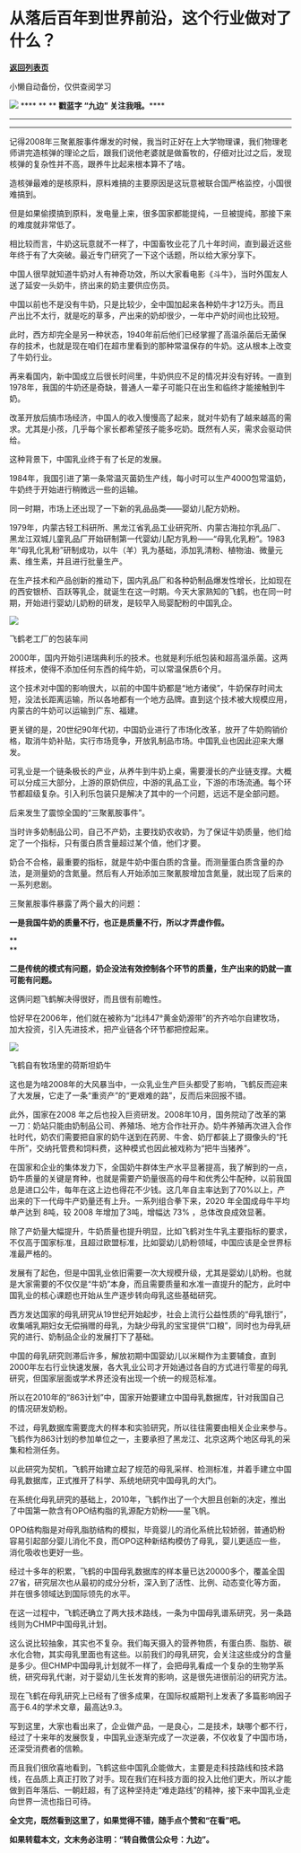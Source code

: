 # 从落后百年到世界前沿，这个行业做对了什么？

[**返回列表页**](/gzh/九边)

小懒自动备份，仅供查阅学习

******![](https://mmbiz.qpic.cn/mmbiz_gif/Lvm6UAoJibrP9JEWQRXR3swLXRYlFicicbg2q6gYPiapiaCkPr8GibxibGO0jcDe76cnAUJ3KBkCmyTIZBueDAOslJ0Zw/640?wx_fmt=gif)******
**** ** ** **戳蓝字 **“九边”** 关注我哦。******

 ** ** **  
******

记得2008年三聚氰胺事件爆发的时候，我当时正好在上大学物理课，我们物理老师讲完造核弹的理论之后，跟我们说他老婆就是做畜牧的，仔细对比过之后，发现核弹的复杂性并不高，跟养牛比起来根本算不了啥。

造核弹最难的是核原料，原料难搞的主要原因是这玩意被联合国严格监控，小国很难搞到。

但是如果偷摸搞到原料，发电量上来，很多国家都能提纯，一旦被提纯，那接下来的难度就非常低了。

相比较而言，牛奶这玩意就不一样了，中国畜牧业花了几十年时间，直到最近这些年终于有了大突破。最近专门研究了一下这个话题，所以给大家分享下。

  

中国人很早就知道牛奶对人有神奇功效，所以大家看电影《斗牛》，当时外国友人送了延安一头奶牛，挤出来的奶主要供应伤员。

中国以前也不是没有牛奶，只是比较少，全中国加起来各种奶牛才12万头。而且产出比不太行，就是吃的草多，产出来的奶却很少，一年中产奶时间也比较短。

此时，西方却完全是另一种状态，1940年前后他们已经掌握了高温杀菌后无菌保存的技术，也就是现在咱们在超市里看到的那种常温保存的牛奶。这从根本上改变了牛奶行业。

再来看国内，新中国成立后很长时间里，牛奶供应不足的情况并没有好转。一直到1978年，我国的牛奶还是奇缺，普通人一辈子可能只在出生和临终才能接触到牛奶。

改革开放后搞市场经济，中国人的收入慢慢高了起来，就对牛奶有了越来越高的需求。尤其是小孩，几乎每个家长都希望孩子能多吃奶。既然有人买，需求会驱动供给。

这种背景下，中国乳业终于有了长足的发展。

1984年，我国引进了第一条常温灭菌奶生产线，每小时可以生产4000包常温奶，牛奶终于开始进行稍微远一些的运输。

同一时期，市场上还出现了一下新的乳品品类——婴幼儿配方奶粉。

1979年，内蒙古轻工科研所、黑龙江省乳品工业研究所、内蒙古海拉尔乳品厂、黑龙江双城儿童乳品厂开始研制第一代婴幼儿配方乳粉——“母乳化乳粉”。1983年“母乳化乳粉”研制成功，以牛（羊）乳为基础，添加乳清粉、植物油、微量元素、维生素，并且进行批量生产。

在生产技术和产品创新的推动下，国内乳品厂和各种奶制品爆发性增长，比如现在的西安银桥、百跃等乳企，就诞生在这一时期。今天大家熟知的飞鹤，也在同一时期，开始进行婴幼儿奶粉的研发，是较早入局婴配粉的中国乳企。

![](https://mmbiz.qpic.cn/mmbiz_jpg/INpibEpTBzYcXUmUMGbJM4z242ibTuFu71WvwzzPu3gJpawDmYVwL4bHGjDG2SFAgYTlhMws8e0HKEHBxm3rg9mg/640?wx_fmt=jpeg)

飞鹤老工厂的包装车间  

2000年，国内开始引进瑞典利乐的技术。也就是利乐纸包装和超高温杀菌。这两样技术，使得不添加任何东西的纯牛奶，可以常温保质6个月。

  

这个技术对中国的影响很大，以前的中国牛奶都是“地方诸侯”，牛奶保存时间太短，没法长距离运输，所以各地都有一个地方品牌。直到这个技术被大规模应用，内蒙古的牛奶可以运输到广东、福建。

  

更关键的是，20世纪90年代初，中国奶业进行了市场化改革，放开了牛奶购销价格，取消牛奶补贴，实行市场竞争，开放乳制品市场。中国乳业也因此迎来大爆发。

可乳业是一个链条极长的产业，从养牛到牛奶上桌，需要漫长的产业链支撑。大概可以分成三大部分，上游的原奶供应，中游的乳品工业，下游的市场流通。每个环节都超级复杂。引入利乐包装只是解决了其中的一个问题，远远不是全部问题。

后来发生了震惊全国的“三聚氰胺事件”。

  

当时许多奶制品公司，自己不产奶，主要找奶农收奶，为了保证牛奶质量，他们给定了一个指标，只有蛋白质含量超过某个值，他们才要。

  

奶合不合格，最重要的指标，就是牛奶中蛋白质的含量。而测量蛋白质含量的办法，是测量奶的含氮量。然后有人开始添加三聚氰胺增加含氮量，就出现了后来的一系列悲剧。

  

三聚氰胺事件暴露了两个最大的问题：

  

 **一是我国牛奶的质量不行，也正是质量不行，所以才弄虚作假。**

 **  
**

 **二是传统的模式有问题，奶企没法有效控制各个环节的质量，生产出来的奶就一直可能有问题。**

  

这俩问题飞鹤解决得很好，而且很有前瞻性。

  

恰好早在2006年，他们就在被称为“北纬47°黄金奶源带”的齐齐哈尔自建牧场，加大投资，引入先进技术，把产业链各个环节都把控起来。

![](https://mmbiz.qpic.cn/mmbiz_jpg/INpibEpTBzYcXUmUMGbJM4z242ibTuFu71t2K8PaGn4aXdXNU2qtVeqyPyaXYTeiaVHPNQiaDYYzElY9H7QgJSLISg/640?wx_fmt=jpeg)

飞鹤自有牧场里的荷斯坦奶牛  

  

这也是为啥2008年的大风暴当中，一众乳业生产巨头都受了影响，飞鹤反而迎来了大发展，它走了一条“重资产”的“更艰难的路”，反而后来回报不错。

  

此外，国家在2008
年之后也投入巨资研发。2008年10月，国务院动了改革的第一刀：奶站只能由奶制品公司、养殖场、地方合作社开办。奶牛养殖再次进入合作社时代，奶农们需要把自家的奶牛送到在药房、牛舍、奶厅都装上了摄像头的“托牛所”，交纳托管费和饲料费，这种模式也因此被戏称为“把牛当猪养”。

在国家和企业的集体发力下，全国奶牛群体生产水平显著提高，我了解到的一点，奶牛质量的关键是育种，也就是需要产奶量很高的母牛和优秀公牛配种，以前我国总是进口公牛，每年在这上边也得花不少钱。这几年自主率达到了70%以上，产出来的下一代母牛产奶量还有上升。一系列组合拳下来，2020
年全国成母牛平均单产达到 8吨，较 2008 年增加了3吨，增幅达 73% ，总体改良成效显著。

除了产奶量大幅提升，牛奶质量也提升明显，比如飞鹤对生牛乳主要指标的要求，不仅高于国家标准，且超过欧盟标准，比如婴幼儿奶粉领域，中国应该是全世界标准最严格的。

发展有了起色，但是中国乳业依旧需要一次大规模升级，尤其是婴幼儿奶粉。也就是大家需要的不仅仅是“牛奶”本身，而且需要质量和水准一直提升的配方，此时中国乳业的核心课题也开始从生产逐步转向母乳这些基础研究。

西方发达国家的母乳研究从19世纪开始起步，社会上流行公益性质的“母乳银行”，收集哺乳期妇女无偿捐赠的母乳，为缺少母乳的宝宝提供“口粮”，同时也为母乳研究的进行、奶制品企业的发展打下了基础。

中国的母乳研究则滞后许多，解放初期中国婴幼儿以米糊作为主要辅食，直到2000年左右行业快速发展，各大乳业公司才开始通过各自的方式进行零星的母乳研究，但国家层面或学术界还没有出现一个统一的规范标准。

所以在2010年的“863计划”中，国家开始要建立中国母乳数据库，针对我国自己的情况研发奶粉。

  

不过，母乳数据库需要庞大的样本和实验研究，所以往往需要由相关企业来参与。飞鹤作为863计划的参加单位之一，主要承担了黑龙江、北京这两个地区母乳的采集和检测任务。

  

以此研究为契机，飞鹤开始建立起了规范的母乳采样、检测标准，并着手建立中国母乳数据库，正式推开了科学、系统地研究中国母乳的大门。

在系统化母乳研究的基础上，2010年，飞鹤作出了一个大胆且创新的决定，推出了中国第一款含有OPO结构脂的乳源配方奶粉——星飞帆。

OPO结构脂是对母乳脂肪结构的模拟，毕竟婴儿的消化系统比较娇弱，普通奶粉容易引起部分婴儿消化不良，而OPO这种新结构模仿了母乳，婴儿更适应一些，消化吸收也更好一些。

经过十多年的积累，飞鹤的中国母乳数据库的样本量已达20000多个，覆盖全国27省，研究层次也从最初的成分分析，深入到了活性、比例、动态变化等方面，并在很多领域达到国际领先的水平。

在这一过程中，飞鹤还确立了两大技术路线，一条为中国母乳谱系研究，另一条路线则为CHMP中国母乳计划。

这么说比较抽象，其实也不复杂。我们每天摄入的营养物质，有蛋白质、脂肪、碳水化合物，其实母乳里面也有这些。以前我们的母乳研究，会关注这些成分的含量是多少。但CHMP中国母乳计划就不一样了，会把母乳看成一个复杂的生物学系统，研究母乳代谢，对于婴幼儿生长发育的影响，这是很先进很前沿的研究方法。

现在飞鹤在母乳研究上已经有了很多成果，在国际权威期刊上发表了多篇影响因子高于6.4的学术文章，最高达9.3。

写到这里，大家也看出来了，企业做产品，一是良心，二是技术，缺哪个都不行，经过了十来年的发展恢复，中国乳业逐渐完成了一次逆袭，不仅收复了中国市场，还深受消费者的信赖。

而且我们很欣喜地看到，飞鹤这些中国乳企能做大，主要是走科技路线和技术路线，在品质上真正打败了对手。现在我们在科技方面的投入比他们更大，所以才能做到百年落后、一朝赶超，有了这种坚持走“难走路线”的精神，接下来中国乳业走向世界一流也指日可待。

 **全文完，既然看到这里了，如果觉得不错，随手点个赞和“在看”吧。**

  

 **如果转载本文，文末务必注明：“转自微信公众号：九边”。**

  

